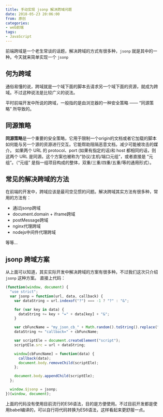 ```yaml
---
title: 手动实现 jsonp 解决跨域问题
date: 2018-05-23 20:06:00
from: 原创
categories:
- web前端
tags:
- JavaScript
---
```


前端跨域是一个老生常谈的话题，解决跨域的方式有很多种，`jsonp` 就是其中的一种。今天就来简单实现一个 `jsonp`
<!-- more -->

## 何为跨域
通俗易懂的说，跨域就是一个域下面的脚本去请求另一个域下面的资源，就成为跨域。不过这种说法是比较广义的说法。

平时前端开发中所说的跨域，一般指的是由浏览器的一种安全策略 —— “同源策略” 所导致的。

## 同源策略
**同源策略**是一个重要的安全策略，它用于限制一个origin的文档或者它加载的脚本如何能与另一个源的资源进行交互。它能帮助阻隔恶意文档，减少可能被攻击的媒介。
如果两个 URL 的 protocol、port (如果有指定的话)和 host 都相同的话，则这两个 URL 是同源。这个方案也被称为“协议/主机/端口元组”，或者直接是 “元组”。（“元组” 是指一组项目构成的整体，双重/三重/四重/五重/等的通用形式）。

## 常见的解决跨域的方法
在前端的开发中，跨域应该是最司空见惯的问题。解决跨域其实方法有很多种，常用的方法有：
* 通过jsonp跨域
* document.domain + iframe跨域
* postMessage跨域
* nginx代理跨域
* nodejs中间件代理跨域

等等...

## jsonp 跨域方案
从上面可以知道，其实实际开发中解决跨域的方案有很多种。不过我们这次只介绍 `jsonp` 这种方案。
直接上代码：

```javascript
(function(window, document) {
  "use strict";
  var jsonp = function(url, data, callback) {
    var dataString = url.indexof("?") === -1 ? "?" : "&";

    for (var key in data) {
      dataString += key + "=" + data[key] + "&";
    }

    var cbFuncName = "my_json_cb_" + Math.random().toString().replace(".", "");
    dataString += "callback=" + cbFuncName;

    var scriptEle = document.createElement("script");
    scriptEle.src = url + dataString;

    window[cbFuncName] = function(data) {
      callback(data);
      document.body.removeChild(scriptEle);
    };

    document.body.appendChild(scriptEle);
  };

  window.$jsonp = jsonp;
})(window, document);
```

上面的代码没有使用目前流行的ES6语法，目的是方便使用。不过目前开发都是使用babel编译的，可以自行将代码转换为ES6语法，这样看起来更舒服一点。